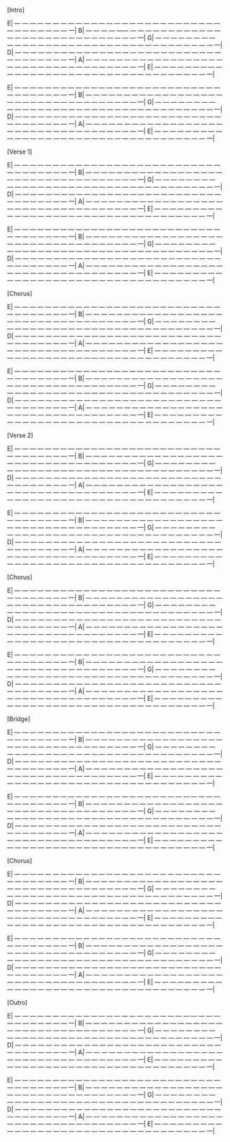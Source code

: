 [Intro]

E| — — — — — — — — — — — — — — — — — — — — — — — — — — — — — — — — — — — —|
B| — — — — —— — — — — — — — — — — — — — — — — — — — — — — — — — — — — — —|
G| — — — — — — — — — — — — — — — — — — — — — — — — — — — — — — — — — — — —|
D| — — — — — — — — — — — — — — — — — — — — — — — — — — — — — — — — — — — —|
A| — — — — — — — — — — — — — — — — — — — — — — — — — — — — — — — — — — — —|
E| — — — — — — — — — — — — — — — — — — — — — — — — — — — — — — — — — — — —|

E| — — — — — — — — — — — — — — — — — — — — — — — — — — — — — — — — — — — —|
B| — — — — — — — — — — — — — — — — — — — — — — — — — — — — — — — — — — — —|
G| — — — — — — — — — — — — — — — — — — — — — — — — — — — — — — — — — — — —|
D| — — — — — — — — — — — — — — — — — — — — — — — — — — — — — — — — — — — —|
A| — — — — — — — — — — — — — — — — — — — — — — — — — — — — — — — — — — — —|
E| — — — — — — — — — — — — — — — — — — — — — — — — — — — — — — — — — — — —|


[Verse 1]

E| — — — — — — — — — — — — — — — — — — — — — — — — — — — — — — — — — — — —|
B| — — — — — — — — — — — — — — — — — — — — — — — — — — — — — — — — — — — —|
G| — — — — — — — — — — — — — — — — — — — — — — — — — — — — — — — — — — — —|
D| — — — — — — — — — — — — — — — — — — — — — — — — — — — — — — — — — — — —|
A| — — — — — — — — — — — — — — — — — — — — — — — — — — — — — — — — — — — —|
E| — — — — — — — — — — — — — — — — — — — — — — — — — — — — — — — — — — — —|

E| — — — — — — — — — — — — — — — — — — — — — — — — — — — — — — — — — — — —|
B| — — — — — — — — — — — — — — — — — — — — — — — — — — — — — — — — — — — —|
G| — — — — — — — — — — — — — — — — — — — — — — — — — — — — — — — — — — — —|
D| — — — — — — — — — — — — — — — — — — — — — — — — — — — — — — — — — — — —|
A| — — — — — — — — — — — — — — — — — — — — — — — — — — — — — — — — — — — —|
E| — — — — — — — — — — — — — — — — — — — — — — — — — — — — — — — — — — — —|


[Chorus]

E| — — — — — — — — — — — — — — — — — — — — — — — — — — — — — — — — — — — —|
B| — — — — — — — — — — — — — — — — — — — — — — — — — — — — — — — — — — — —|
G| — — — — — — — — — — — — — — — — — — — — — — — — — — — — — — — — — — — —|
D| — — — — — — — — — — — — — — — — — — — — — — — — — — — — — — — — — — — —|
A| — — — — — — — — — — — — — — — — — — — — — — — — — — — — — — — — — — — —|
E| — — — — — — — — — — — — — — — — — — — — — — — — — — — — — — — — — — — —|

E| — — — — — — — — — — — — — — — — — — — — — — — — — — — — — — — — — — — —|
B| — — — — — — — — — — — — — — — — — — — — — — — — — — — — — — — — — — — —|
G| — — — — — — — — — — — — — — — — — — — — — — — — — — — — — — — — — — — —|
D| — — — — — — — — — — — — — — — — — — — — — — — — — — — — — — — — — — — —|
A| — — — — — — — — — — — — — — — — — — — — — — — — — — — — — — — — — — — —|
E| — — — — — — — — — — — — — — — — — — — — — — — — — — — — — — — — — — — —|


[Verse 2]

E| — — — — — — — — — — — — — — — — — — — — — — — — — — — — — — — — — — — —|
B| — — — — — — — — — — — — — — — — — — — — — — — — — — — — — — — — — — — —|
G| — — — — — — — — — — — — — — — — — — — — — — — — — — — — — — — — — — — —|
D| — — — — — — — — — — — — — — — — — — — — — — — — — — — — — — — — — — — —|
A| — — — — — — — — — — — — — — — — — — — — — — — — — — — — — — — — — — — —|
E| — — — — — — — — — — — — — — — — — — — — — — — — — — — — — — — — — — — —|

E| — — — — — — — — — — — — — — — — — — — — — — — — — — — — — — — — — — — —|
B| — — — — — — — — — — — — — — — — — — — — — — — — — — — — — — — — — — — —|
G| — — — — — — — — — — — — — — — — — — — — — — — — — — — — — — — — — — — —|
D| — — — — — — — — — — — — — — — — — — — — — — — — — — — — — — — — — — — —|
A| — — — — — — — — — — — — — — — — — — — — — — — — — — — — — — — — — — — —|
E| — — — — — — — — — — — — — — — — — — — — — — — — — — — — — — — — — — — —|


[Chorus]

E| — — — — — — — — — — — — — — — — — — — — — — — — — — — — — — — — — — — —|
B| — — — — — — — — — — — — — — — — — — — — — — — — — — — — — — — — — — — —|
G| — — — — — — — — — — — — — — — — — — — — — — — — — — — — — — — — — — — —|
D| — — — — — — — — — — — — — — — — — — — — — — — — — — — — — — — — — — — —|
A| — — — — — — — — — — — — — — — — — — — — — — — — — — — — — — — — — — — —|
E| — — — — — — — — — — — — — — — — — — — — — — — — — — — — — — — — — — — —|

E| — — — — — — — — — — — — — — — — — — — — — — — — — — — — — — — — — — — —|
B| — — — — — — — — — — — — — — — — — — — — — — — — — — — — — — — — — — — —|
G| — — — — — — — — — — — — — — — — — — — — — — — — — — — — — — — — — — — —|
D| — — — — — — — — — — — — — — — — — — — — — — — — — — — — — — — — — — — —|
A| — — — — — — — — — — — — — — — — — — — — — — — — — — — — — — — — — — — —|
E| — — — — — — — — — — — — — — — — — — — — — — — — — — — — — — — — — — — —|


[Bridge]

E| — — — — — — — — — — — — — — — — — — — — — — — — — — — — — — — — — — — —|
B| — — — — — — — — — — — — — — — — — — — — — — — — — — — — — — — — — — — —|
G| — — — — — — — — — — — — — — — — — — — — — — — — — — — — — — — — — — — —|
D| — — — — — — — — — — — — — — — — — — — — — — — — — — — — — — — — — — — —|
A| — — — — — — — — — — — — — — — — — — — — — — — — — — — — — — — — — — — —|
E| — — — — — — — — — — — — — — — — — — — — — — — — — — — — — — — — — — — —|

E| — — — — — — — — — — — — — — — — — — — — — — — — — — — — — — — — — — — —|
B| — — — — — — — — — — — — — — — — — — — — — — — — — — — — — — — — — — — —|
G| — — — — — — — — — — — — — — — — — — — — — — — — — — — — — — — — — — — —|
D| — — — — — — — — — — — — — — — — — — — — — — — — — — — — — — — — — — — —|
A| — — — — — — — — — — — — — — — — — — — — — — — — — — — — — — — — — — — —|
E| — — — — — — — — — — — — — — — — — — — — — — — — — — — — — — — — — — — —|


[Chorus]

E| — — — — — — — — — — — — — — — — — — — — — — — — — — — — — — — — — — — —|
B| — — — — — — — — — — — — — — — — — — — — — — — — — — — — — — — — — — — —|
G| — — — — — — — — — — — — — — — — — — — — — — — — — — — — — — — — — — — —|
D| — — — — — — — — — — — — — — — — — — — — — — — — — — — — — — — — — — — —|
A| — — — — — — — — — — — — — — — — — — — — — — — — — — — — — — — — — — — —|
E| — — — — — — — — — — — — — — — — — — — — — — — — — — — — — — — — — — — —|

E| — — — — — — — — — — — — — — — — — — — — — — — — — — — — — — — — — — — —|
B| — — — — — — — — — — — — — — — — — — — — — — — — — — — — — — — — — — — —|
G| — — — — — — — — — — — — — — — — — — — — — — — — — — — — — — — — — — — —|
D| — — — — — — — — — — — — — — — — — — — — — — — — — — — — — — — — — — — —|
A| — — — — — — — — — — — — — — — — — — — — — — — — — — — — — — — — — — — —|
E| — — — — — — — — — — — — — — — — — — — — — — — — — — — — — — — — — — — —|


[Outro]

E| — — — — — — — — — — — — — — — — — — — — — — — — — — — — — — — — — — — —|
B| — — — — — — — — — — — — — — — — — — — — — — — — — — — — — — — — — — — —|
G| — — — — — — — — — — — — — — — — — — — — — — — — — — — — — — — — — — — —|
D| — — — — — — — — — — — — — — — — — — — — — — — — — — — — — — — — — — — —|
A| — — — — — — — — — — — — — — — — — — — — — — — — — — — — — — — — — — — —|
E| — — — — — — — — — — — — — — — — — — — — — — — — — — — — — — — — — — — —|

E| — — — — — — — — — — — — — — — — — — — — — — — — — — — — — — — — — — — —|
B| — — — — — — — — — — — — — — — — — — — — — — — — — — — — — — — — — — — —|
G| — — — — — — — — — — — — — — — — — — — — — — — — — — — — — — — — — — — —|
D| — — — — — — — — — — — — — — — — — — — — — — — — — — — — — — — — — — — —|
A| — — — — — — — — — — — — — — — — — — — — — — — — — — — — — — — — — — — —|
E| — — — — — — — — — — — — — — — — — — — — — — — — — — — — — — — — — — — —|
